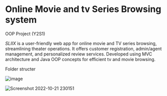 # Online Movie and tv Series Browsing system
OOP Project (Y2S1)

*SLIIX* is a user-friendly web app for online movie and TV series browsing,
streamlining theater operations. It offers customer registration,
admin/agent management, and personalized review services.
Developed using MVC architecture and Java OOP concepts for efficient tv and
movie browsing.


Folder structer

![image](https://user-images.githubusercontent.com/95935466/197378051-05795628-4bd7-48fa-85c9-40851e068a1f.png)

![Screenshot 2022-10-21 230151](https://user-images.githubusercontent.com/95935466/197255193-7f37ef10-59c9-4f94-847b-eeac60554c14.png)

